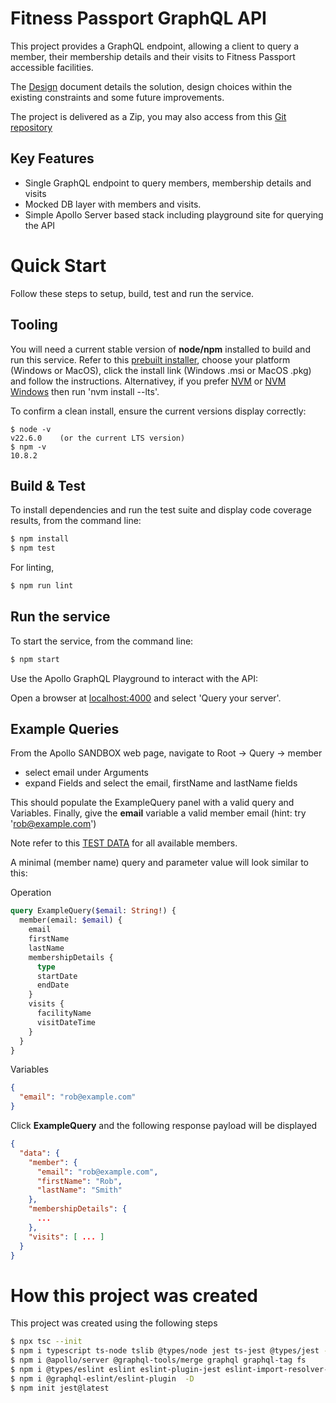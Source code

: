 # Fitness Passport GraphQL API

This project provides a GraphQL endpoint, allowing a client to query a member, their membership details and their visits to Fitness Passport accessible facilities.

The [Design](./DESIGN.md) document details the solution, design choices within the existing constraints and some future improvements.

The project is delivered as a Zip, you may also access from this [Git repository](https://github.com/craigryan/fitness-passport)

## Key Features

- Single GraphQL endpoint to query members, membership details and visits
- Mocked DB layer with members and visits.
- Simple Apollo Server based stack including playground site for querying the API

# Quick Start

Follow these steps to setup, build, test and run the service.

## Tooling

You will need a current stable version of **node/npm** installed to build and run this service. Refer to this [prebuilt installer](https://nodejs.org/en/download/prebuilt-installer), choose your platform (Windows or MacOS), click the install link (Windows .msi or MacOS .pkg) and follow the instructions. Alternativey, if you prefer [NVM](https://github.com/nvm-sh/nvm) or [NVM Windows](https://github.com/coreybutler/nvm-windows#readme) then run 'nvm install --lts'.

To confirm a clean install, ensure the current versions display correctly:

```
$ node -v
v22.6.0    (or the current LTS version)
$ npm -v
10.8.2
```

## Build & Test

To install dependencies and run the test suite and display code coverage results, from the command line:

```bash
$ npm install
$ npm test
```

For linting,

```bash
$ npm run lint
```

## Run the service

To start the service, from the command line:

```bash
$ npm start
```

Use the Apollo GraphQL Playground to interact with the API:

Open a browser at [localhost:4000](http://localhost:4000) and select 'Query your server'.

## Example Queries

From the Apollo SANDBOX web page, navigate to Root -> Query -> member

- select email under Arguments
- expand Fields and select the email, firstName and lastName fields

This should populate the ExampleQuery panel with a valid query and Variables. Finally, give the **email** variable a valid member email (hint: try 'rob@example.com')

Note refer to this [TEST DATA](./src/data/members.ts) for all available members.

A minimal (member name) query and parameter value will look similar to this:

Operation

```graphql
query ExampleQuery($email: String!) {
  member(email: $email) {
    email
    firstName
    lastName
    membershipDetails {
      type
      startDate
      endDate
    }
    visits {
      facilityName
      visitDateTime
    }
  }
}
```

Variables

```json
{
  "email": "rob@example.com"
}
```

Click **ExampleQuery** and the following response payload will be displayed

```json
{
  "data": {
    "member": {
      "email": "rob@example.com",
      "firstName": "Rob",
      "lastName": "Smith"
    },
    "membershipDetails": {
      ...
    },
    "visits": [ ... ]
  }
}
```

# How this project was created

This project was created using the following steps

```bash
$ npx tsc --init
$ npm i typescript ts-node tslib @types/node jest ts-jest @types/jest -D
$ npm i @apollo/server @graphql-tools/merge graphql graphql-tag fs
$ npm i @types/eslint eslint eslint-plugin-jest eslint-import-resolver-typescript -D
$ npm i @graphql-eslint/eslint-plugin  -D
$ npm init jest@latest
```
